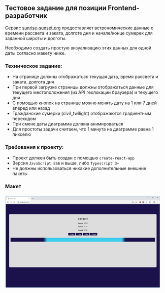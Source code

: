 ## Тестовое задание для позиции Frontend-разработчик

Сервис [sunrise-sunset.org](https://sunrise-sunset.org/api) предоставляет астрономические данные о времени рассвета
и заката, долготе дня и начале/конце сумерек для заданной широты и долготы.

Необходимо создать простую визуализацию этих данных для одной даты согласно макету ниже.

### Техническое задание:

* На странице должны отображаться текущая дата, время рассвета и заката, долгота дня
* При первой загрузке страницы должны отображаться данные для текущего
  местоположения (из API геолокации браузера) и текущего дня
* С помощью кнопок на странице можно менять дату на 1 или 7 дней вперед или назад
* Гражданские сумерки (civil_twilight) отображаются градиентным переходом
* При смене даты диаграмма должна анимироваться
* Для простоты задачи считаем, что 1 минута на диаграмме равна 1 пикселю

### Требования к проекту:

* Проект должен быть создан с помощью `create-react-app`
* Версия `JavaScript ES6` и выше, либо `Typescript 3+`
* Не должны использоваться никакие дополнительные внешние пакеты

### Макет
![api.sunrise-sunset.org](./layout.png)
